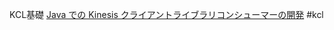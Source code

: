 KCL基礎
[Java での Kinesis クライアントライブラリコンシューマーの開発](https://docs.aws.amazon.com/ja_jp/streams/latest/dev/kinesis-record-processor-implementation-app-java.html)
#kcl 